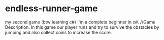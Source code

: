 # endless-runner-game
my second game (btw learning c#)
I'm a complete beginner in c#. 
//Game Description.
In this game our player runs and try to survive the obstacles by jumping and also collect coins to increase the score.
